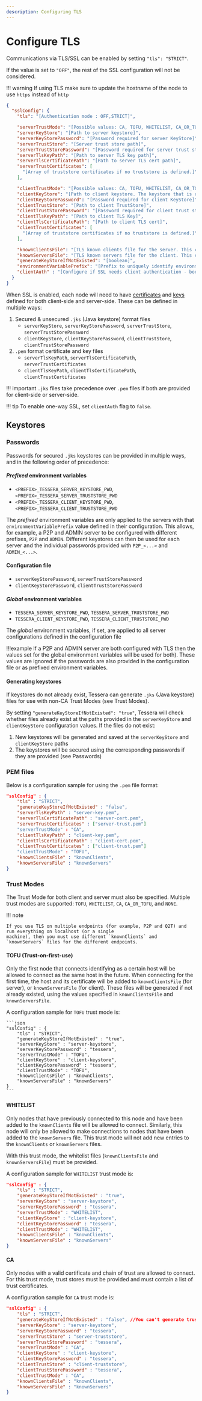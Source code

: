 ```yaml
---
description: Configuring TLS
---
```


# Configure TLS

Communications via TLS/SSL can be enabled by setting `"tls": "STRICT"`.

If the value is set to `"OFF"`, the rest of the SSL configuration will not be considered.

!!! warning
    If using TLS make sure to update the hostname of the node to use `https` instead of `http`

```json
{
  "sslConfig": {
    "tls": "[Authentication mode : OFF,STRICT]",

    "serverTrustMode": "[Possible values: CA, TOFU, WHITELIST, CA_OR_TOFU, NONE]",
    "serverKeyStore": "[Path to server keystore]",
    "serverKeyStorePassword": "[Password required for server KeyStore]",
    "serverTrustStore": "[Server trust store path]",
    "serverTrustStorePassword": "[Password required for server trust store]",
    "serverTlsKeyPath": "[Path to server TLS key path]",
    "serverTlsCertificatePath": "[Path to server TLS cert path]",
    "serverTrustCertificates": [
      "[Array of truststore certificates if no truststore is defined.]"
    ],

    "clientTrustMode": "[Possible values: CA, TOFU, WHITELIST, CA_OR_TOFU, NONE]",
    "clientKeyStore": "[Path to client keystore. The keystore that is used when communicating to other nodes.]",
    "clientKeyStorePassword": "[Password required for client KeyStore]",
    "clientTrustStore": "[Path to client TrustStore]",
    "clientTrustStorePassword": "[Password required for client trust store]",
    "clientTlsKeyPath": "[Path to client TLS Key]",
    "clientTlsCertificatePath": "[Path to client TLS cert]",
    "clientTrustCertificates": [
      "[Array of truststore certificates if no truststore is defined.]"
    ],

    "knownClientsFile": "[TLS known clients file for the server. This contains the fingerprints of public keys of other nodes that are allowed to connect to this one.]",
    "knownServersFile": "[TLS known servers file for the client. This contains the fingerprints of public keys of other nodes that this node has encountered.]",
    "generateKeyStoreIfNotExisted": "[boolean]",
    "environmentVariablePrefix": "[Prefix to uniquely identify environment variables for this particular server ssl configuration]",
    "clientAuth" : "[Configure if SSL needs client authentication - boolean - default is true]"
  }
}
```

When SSL is enabled, each node will need to have [certificates](../Generate-certificates.md) and [keys](../Generate-Keys/Generate-Keys.md) defined for both client-side and server-side.
These can be defined in multiple ways:

1. Secured & unsecured `.jks` (Java keystore) format files
    * `serverKeyStore`, `serverKeyStorePassword`, `serverTrustStore`, `serverTrustStorePassword`
    * `clientKeyStore`, `clientKeyStorePassword`, `clientTrustStore`, `clientTrustStorePassword`
1. `.pem` format certificate and key files
    * `serverTlsKeyPath`, `serverTlsCertificatePath`, `serverTrustCertificates`
    * `clientTlsKeyPath`, `clientTlsCertificatePath`, `clientTrustCertificates`

!!! important
    `.jks` files take precedence over `.pem` files if both are provided for client-side or server-side.

!!! tip
    To enable one-way SSL, set `clientAuth` flag to `false`.

## Keystores

### Passwords

Passwords for secured `.jks` keystores can be provided in multiple ways, and in the following order of precedence:

#### *Prefixed* environment variables

* `<PREFIX>_TESSERA_SERVER_KEYSTORE_PWD`, `<PREFIX>_TESSERA_SERVER_TRUSTSTORE_PWD`
* `<PREFIX>_TESSERA_CLIENT_KEYSTORE_PWD`, `<PREFIX>_TESSERA_CLIENT_TRUSTSTORE_PWD`

The *prefixed* environment variables are only applied to the servers with that `environmentVariablePrefix`
value defined in their configuration.
This allows, for example, a P2P and ADMIN server to be configured with different prefixes, `P2P` and `ADMIN`.
Different keystores can then be used for each server and the individual passwords provided with `P2P_<...>` and `ADMIN_<...>`.

#### Configuration file

* `serverKeyStorePassword`, `serverTrustStorePassword`
* `clientKeyStorePassword`, `clientTrustStorePassword`

#### *Global* environment variables

* `TESSERA_SERVER_KEYSTORE_PWD`, `TESSERA_SERVER_TRUSTSTORE_PWD`
* `TESSERA_CLIENT_KEYSTORE_PWD`, `TESSERA_CLIENT_TRUSTSTORE_PWD`

The *global* environment variables, if set, are applied to all server configurations defined in the configuration file

!!!example
    If a P2P and ADMIN server are both configured with TLS then the values set for the global
    environment variables will be used for both).
    These values are ignored if the passwords are also provided in the configuration file or as prefixed environment variables.

#### Generating keystores

If keystores do not already exist, Tessera can generate `.jks` (Java keystore) files for use with non-CA Trust Modes (see Trust Modes).

By setting `"generateKeyStoreIfNotExisted": "true"`, Tessera will check whether files already exist at the paths provided in the `serverKeyStore` and `clientKeyStore` configuration values. If the files do not exist:

1. New keystores will be generated and saved at the `serverKeyStore` and `clientKeyStore` paths
1. The keystores will be secured using the corresponding passwords if they are provided (see Passwords)

### PEM files

Below is a configuration sample for using the `.pem` file format:

```json
"sslConfig" : {
    "tls" : "STRICT",
    "generateKeyStoreIfNotExisted" : "false",
    "serverTlsKeyPath" : "server-key.pem",
    "serverTlsCertificatePath" : "server-cert.pem",
    "serverTrustCertificates" : ["server-trust.pem"]
    "serverTrustMode" : "CA",
    "clientTlsKeyPath" : "client-key.pem",
    "clientTlsCertificatePath" : "client-cert.pem",
    "clientTrustCertificates" : ["client-trust.pem"]
    "clientTrustMode" : "TOFU",
    "knownClientsFile" : "knownClients",
    "knownServersFile" : "knownServers"
}
```

### Trust Modes

The Trust Mode for both client and server must also be specified. Multiple trust modes are supported:
`TOFU`, `WHITELIST`, `CA`, `CA_OR_TOFU`, and `NONE`.

!!! note

    If you use TLS on multiple endpoints (for example, P2P and Q2T) and run everything on localhost (or a single
    machine), then you must use different `knownClients` and `knownServers` files for the different endpoints.

#### TOFU (Trust-on-first-use)

Only the first node that connects identifying as a certain host will be allowed to connect as
the same host in the future. When connecting for the first time, the host and its certificate
will be added to `knownClientsFile` (for server), or `knownServersFile` (for client).
These files will be generated if not already existed, using the values specified in
`knownClientsFile` and `knownServersFile`.

A configuration sample for `TOFU` trust mode is:

    ```json
    "sslConfig" : {
        "tls" : "STRICT",
        "generateKeyStoreIfNotExisted" : "true",
        "serverKeyStore" : "server-keystore",
        "serverKeyStorePassword" : "tessera",
        "serverTrustMode" : "TOFU",
        "clientKeyStore" : "client-keystore",
        "clientKeyStorePassword" : "tessera",
        "clientTrustMode" : "TOFU",
        "knownClientsFile" : "knownClients",
        "knownServersFile" : "knownServers"
    }
    ```

#### WHITELIST

Only nodes that have previously connected to this node and have been added to the `knownClients` file will be allowed to connect.
Similarly, this node will only be allowed to make connections to nodes that have been added to the `knownServers` file.
This trust mode will not add new entries to the `knownClients` or `knownServers` files.

With this trust mode, the whitelist files (`knownClientsFile` and `knownServersFile`) must be provided.

A configuration sample for `WHITELIST` trust mode is:

```json
"sslConfig" : {
    "tls" : "STRICT",
    "generateKeyStoreIfNotExisted" : "true",
    "serverKeyStore" : "server-keystore",
    "serverKeyStorePassword" : "tessera",
    "serverTrustMode" : "WHITELIST",
    "clientKeyStore" : "client-keystore",
    "clientKeyStorePassword" : "tessera",
    "clientTrustMode" : "WHITELIST",
    "knownClientsFile" : "knownClients",
    "knownServersFile" : "knownServers"
}
```

#### CA

Only nodes with a valid certificate and chain of trust are allowed to connect. For this trust mode,
trust stores must be provided and must contain a list of trust certificates.

A configuration sample for `CA` trust mode is:

```json
"sslConfig" : {
    "tls" : "STRICT",
    "generateKeyStoreIfNotExisted" : "false", //You can't generate trust stores when using CA
    "serverKeyStore" : "server-keystore",
    "serverKeyStorePassword" : "tessera",
    "serverTrustStore" : "server-truststore",
    "serverTrustStorePassword" : "tessera",
    "serverTrustMode" : "CA",
    "clientKeyStore" : "client-keystore",
    "clientKeyStorePassword" : "tessera",
    "clientTrustStore" : "client-truststore",
    "clientTrustStorePassword" : "tessera",
    "clientTrustMode" : "CA",
    "knownClientsFile" : "knownClients",
    "knownServersFile" : "knownServers"
}
```
